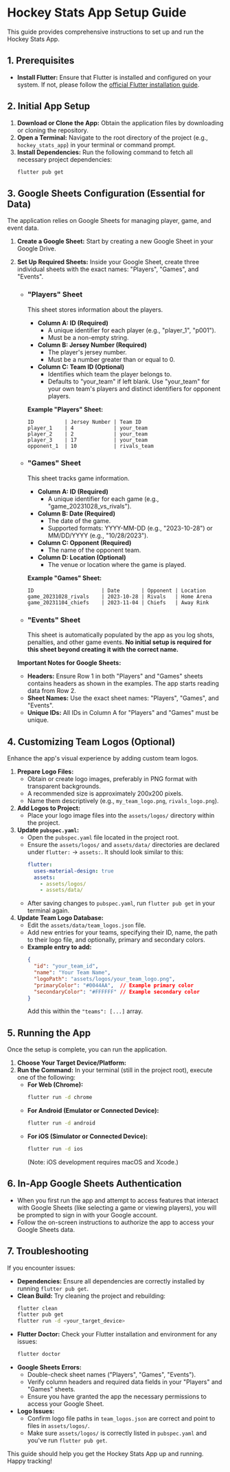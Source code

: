 # Hockey Stats App Setup Guide

This guide provides comprehensive instructions to set up and run the Hockey Stats App.

## 1. Prerequisites

*   **Install Flutter:** Ensure that Flutter is installed and configured on your system. If not, please follow the [official Flutter installation guide](https://flutter.dev/docs/get-started/install).

## 2. Initial App Setup

1.  **Download or Clone the App:** Obtain the application files by downloading or cloning the repository.
2.  **Open a Terminal:** Navigate to the root directory of the project (e.g., `hockey_stats_app`) in your terminal or command prompt.
3.  **Install Dependencies:** Run the following command to fetch all necessary project dependencies:
    ```bash
    flutter pub get
    ```

## 3. Google Sheets Configuration (Essential for Data)

The application relies on Google Sheets for managing player, game, and event data.

1.  **Create a Google Sheet:** Start by creating a new Google Sheet in your Google Drive.
2.  **Set Up Required Sheets:** Inside your Google Sheet, create three individual sheets with the exact names: "Players", "Games", and "Events".

    *   ### "Players" Sheet
        This sheet stores information about the players.

        *   **Column A: ID (Required)**
            *   A unique identifier for each player (e.g., "player_1", "p001").
            *   Must be a non-empty string.
        *   **Column B: Jersey Number (Required)**
            *   The player's jersey number.
            *   Must be a number greater than or equal to 0.
        *   **Column C: Team ID (Optional)**
            *   Identifies which team the player belongs to.
            *   Defaults to "your_team" if left blank. Use "your_team" for your own team's players and distinct identifiers for opponent players.

        **Example "Players" Sheet:**
        ```
        ID          | Jersey Number | Team ID
        player_1    | 4             | your_team
        player_2    | 2             | your_team
        player_3    | 17            | your_team
        opponent_1  | 10            | rivals_team
        ```

    *   ### "Games" Sheet
        This sheet tracks game information.

        *   **Column A: ID (Required)**
            *   A unique identifier for each game (e.g., "game_20231028_vs_rivals").
        *   **Column B: Date (Required)**
            *   The date of the game.
            *   Supported formats: YYYY-MM-DD (e.g., "2023-10-28") or MM/DD/YYYY (e.g., "10/28/2023").
        *   **Column C: Opponent (Required)**
            *   The name of the opponent team.
        *   **Column D: Location (Optional)**
            *   The venue or location where the game is played.

        **Example "Games" Sheet:**
        ```
        ID                      | Date       | Opponent | Location
        game_20231028_rivals    | 2023-10-28 | Rivals   | Home Arena
        game_20231104_chiefs    | 2023-11-04 | Chiefs   | Away Rink
        ```

    *   ### "Events" Sheet
        This sheet is automatically populated by the app as you log shots, penalties, and other game events. **No initial setup is required for this sheet beyond creating it with the correct name.**

    **Important Notes for Google Sheets:**
    *   **Headers:** Ensure Row 1 in both "Players" and "Games" sheets contains headers as shown in the examples. The app starts reading data from Row 2.
    *   **Sheet Names:** Use the exact sheet names: "Players", "Games", and "Events".
    *   **Unique IDs:** All IDs in Column A for "Players" and "Games" must be unique.

## 4. Customizing Team Logos (Optional)

Enhance the app's visual experience by adding custom team logos.

1.  **Prepare Logo Files:**
    *   Obtain or create logo images, preferably in PNG format with transparent backgrounds.
    *   A recommended size is approximately 200x200 pixels.
    *   Name them descriptively (e.g., `my_team_logo.png`, `rivals_logo.png`).
2.  **Add Logos to Project:**
    *   Place your logo image files into the `assets/logos/` directory within the project.
3.  **Update `pubspec.yaml`:**
    *   Open the `pubspec.yaml` file located in the project root.
    *   Ensure the `assets/logos/` and `assets/data/` directories are declared under `flutter:` -> `assets:`. It should look similar to this:
        ```yaml
        flutter:
          uses-material-design: true
          assets:
            - assets/logos/
            - assets/data/
        ```
    *   After saving changes to `pubspec.yaml`, run `flutter pub get` in your terminal again.
4.  **Update Team Logo Database:**
    *   Edit the `assets/data/team_logos.json` file.
    *   Add new entries for your teams, specifying their ID, name, the path to their logo file, and optionally, primary and secondary colors.
    *   **Example entry to add:**
        ```json
        {
          "id": "your_team_id",
          "name": "Your Team Name",
          "logoPath": "assets/logos/your_team_logo.png",
          "primaryColor": "#0044AA",  // Example primary color
          "secondaryColor": "#FFFFFF" // Example secondary color
        }
        ```
        Add this within the `"teams": [...]` array.

## 5. Running the App

Once the setup is complete, you can run the application.

1.  **Choose Your Target Device/Platform:**
2.  **Run the Command:** In your terminal (still in the project root), execute one of the following:
    *   **For Web (Chrome):**
        ```bash
        flutter run -d chrome
        ```
    *   **For Android (Emulator or Connected Device):**
        ```bash
        flutter run -d android
        ```
    *   **For iOS (Simulator or Connected Device):**
        ```bash
        flutter run -d ios
        ```
        (Note: iOS development requires macOS and Xcode.)

## 6. In-App Google Sheets Authentication

*   When you first run the app and attempt to access features that interact with Google Sheets (like selecting a game or viewing players), you will be prompted to sign in with your Google account.
*   Follow the on-screen instructions to authorize the app to access your Google Sheets data.

## 7. Troubleshooting

If you encounter issues:

*   **Dependencies:** Ensure all dependencies are correctly installed by running `flutter pub get`.
*   **Clean Build:** Try cleaning the project and rebuilding:
    ```bash
    flutter clean
    flutter pub get
    flutter run -d <your_target_device>
    ```
*   **Flutter Doctor:** Check your Flutter installation and environment for any issues:
    ```bash
    flutter doctor
    ```
*   **Google Sheets Errors:**
    *   Double-check sheet names ("Players", "Games", "Events").
    *   Verify column headers and required data fields in your "Players" and "Games" sheets.
    *   Ensure you have granted the app the necessary permissions to access your Google Sheet.
*   **Logo Issues:**
    *   Confirm logo file paths in `team_logos.json` are correct and point to files in `assets/logos/`.
    *   Make sure `assets/logos/` is correctly listed in `pubspec.yaml` and you've run `flutter pub get`.

This guide should help you get the Hockey Stats App up and running. Happy tracking!
